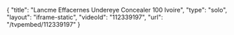 {
    "title": "Lancme Effacernes Undereye Concealer  100 Ivoire",
    "type": "solo",
    "layout": "iframe-static",
    "videoId": "112339197",
    "url": "\/tvpembed\/112339197"
}